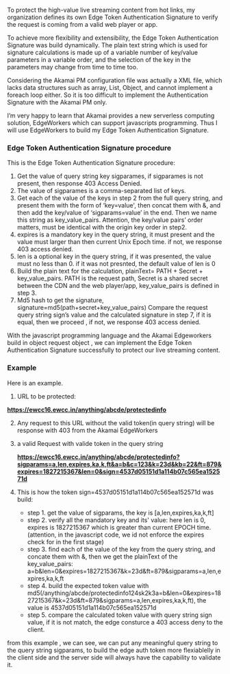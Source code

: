 To protect the high-value live streaming content from hot links, my organization defines its own Edge Token Authentication Signature to verify the request is coming from a valid web player or app.

To achieve more flexibility and extensibility, the Edge Token Authentication Signature was build dynamically. The plain text string which is used for signature calculations is made up of a variable number of key/value parameters in a variable order, and the selection of the key in the parameters may change from time to time too.

Considering the Akamai PM configuration file was actually a XML file, which lacks data structures such as array, List, Object, and cannot implement a foreach loop either. So it is too difficult to implement the Authentication Signature with the Akamai PM only. 

I’m very happy to learn that Akamai provides a new serverless computing solution, EdgeWorkers which can support javascripts programming. Thus I will use EdgeWorkers to build my Edge Token Authentication Signature.


### Edge Token Authentication Signature procedure
This is the Edge Token Authentication Signature procedure:

1. Get the value of query string key sigparames, if sigparames is not present, then response 403 Access Denied.
2. The value of sigparames is a comma-separated list of keys.
3. Get each of the value of the keys in step 2 from the full query string, and present them with  the form of ‘key=value', then concat them with &, and then add the key/value of ‘sigparams=value’ in the end. Then we name this string as key_value_pairs. Attention, the key/value pairs’ order matters, must be identical with the origin key order in step2.
4. expires is a mandatory key in the query string, it must present and the value must larger than then current Unix Epoch time. if not, we response 403 access denied.
5. len is a optional key in the query string, if it was presented, the value must no less than 0.  if it was not presnted, the default value of len is 0
6. Build the plain text for the calculation,  plainText= PATH + Secret + key_value_pairs. PATH is the request path, Secret is a shared secret between the CDN and the web player/app, key_value_pairs is defined in step 3.
7. Md5 hash to get the signature, signature=md5(path+secret+key_value_pairs)
Compare the request query string sign’s value and the calculated signature in step 7, if it is equal, then we proceed , if not, we response 403 access denied.

With the javascript programming language and the Akamai Edgeworkers build in object  request object , we can implement the Edge Token Authentication Signature successfully to protect our live streaming content.

### Example

Here is an example.

1. URL to be protected:

  **https://ewcc16.ewcc.in/anything/abcde/protectedinfo**

2. Any request to this URL without the valid token(in query string) will be response with 403 from the Akamai EdgeWorkers

3. a valid Request with valide token in the query string 

   **https://ewcc16.ewcc.in/anything/abcde/protectedinfo?sigparams=a,len,expires,ka,k,ft&a=b&c=123&k=23d&kb=22&ft=879&expires=1827215367&len=0&sign=4537d05151d1a114b07c565ea152571d**

4. This is how the token sign=4537d05151d1a114b07c565ea152571d was build:

	* step 1. get the value of sigparams, the key  is [a,len,expires,ka,k,ft]
	* step 2. verify all the mandatory key and its' value: here len is 0, expires is 1827215367 which is greater than current EPOCH time. (attention, in the javascript code, we id not enforce the expires check for in the first stage)
	* step 3. find each of the value of the key from the query string, and concate them with &, then we get the plainText of the key_value_pairs: a=b&len=0&expires=1827215367&k=23d&ft=879&sigparams=a,len,expires,ka,k,ft
	* step 4. build the expected token value with md5(/anything/abcde/protectedinfo124sk2k3a=b&len=0&expires=1827215367&k=23d&ft=879&sigparams=a,len,expires,ka,k,ft), the value is 4537d05151d1a114b07c565ea152571d
	* step 5. compare the calculated token value with query string sign value, if it is not match, the edge consturce a 403 access deny to the client.

from this example , we can see, we can put any meaningful query string to the query string sigparams, to build the edge auth token more flexiablelly in the client side and the server side will always have the capability to validate it.

